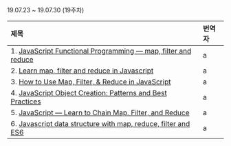 19.07.23 ~ 19.07.30 (19주차)


|   제목   | 번역자  |
| :-------- | :------ |
| 1. [JavaScript Functional Programming — map, filter and reduce](https://medium.com/jsguru/javascript-functional-programming-map-filter-and-reduce-846ff9ba492d) | a |
| 2. [Learn map, filter and reduce in Javascript](https://medium.com/@joomiguelcunha/learn-map-filter-and-reduce-in-javascript-ea59009593c4) | a |
| 3. [How to Use Map, Filter, & Reduce in JavaScript](https://code.tutsplus.com/tutorials/how-to-use-map-filter-reduce-in-javascript--cms-26209) | a |
| 4. [JavaScript Object Creation: Patterns and Best Practices](https://github.com/Lee-hyuna/33-js-concepts-kr/wiki/JavaScript-%EA%B0%9C%EC%B2%B4-%EC%83%9D%EC%84%B1-:-%ED%8C%A8%ED%84%B4-%EB%B0%8F-%EB%AA%A8%EB%B2%94-%EC%82%AC%EB%A1%80) | a |
| 5. [JavaScript — Learn to Chain Map, Filter, and Reduce](https://codeburst.io/javascript-learn-to-chain-map-filter-and-reduce-acd2d0562cd4) | a |
| 6. [Javascript data structure with map, reduce, filter and ES6](https://codeburst.io/write-beautiful-javascript-with-%CE%BB-fp-es6-350cd64ab5bf)| a |
